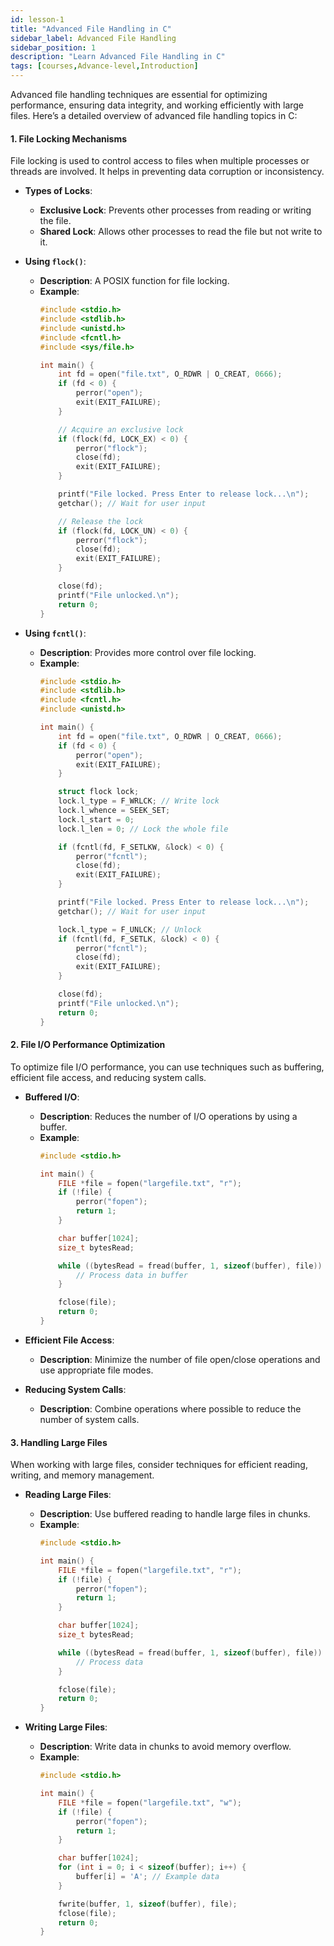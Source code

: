 ```yaml
---
id: lesson-1
title: "Advanced File Handling in C"
sidebar_label: Advanced File Handling
sidebar_position: 1
description: "Learn Advanced File Handling in C"
tags: [courses,Advance-level,Introduction]
---  
```

  

Advanced file handling techniques are essential for optimizing performance, ensuring data integrity, and working efficiently with large files. Here’s a detailed overview of advanced file handling topics in C:

#### 1. File Locking Mechanisms

File locking is used to control access to files when multiple processes or threads are involved. It helps in preventing data corruption or inconsistency.

- **Types of Locks**:
  - **Exclusive Lock**: Prevents other processes from reading or writing the file.
  - **Shared Lock**: Allows other processes to read the file but not write to it.

- **Using `flock()`**:
  - **Description**: A POSIX function for file locking.
  - **Example**:
    ```c
    #include <stdio.h>
    #include <stdlib.h>
    #include <unistd.h>
    #include <fcntl.h>
    #include <sys/file.h>

    int main() {
        int fd = open("file.txt", O_RDWR | O_CREAT, 0666);
        if (fd < 0) {
            perror("open");
            exit(EXIT_FAILURE);
        }

        // Acquire an exclusive lock
        if (flock(fd, LOCK_EX) < 0) {
            perror("flock");
            close(fd);
            exit(EXIT_FAILURE);
        }

        printf("File locked. Press Enter to release lock...\n");
        getchar(); // Wait for user input

        // Release the lock
        if (flock(fd, LOCK_UN) < 0) {
            perror("flock");
            close(fd);
            exit(EXIT_FAILURE);
        }

        close(fd);
        printf("File unlocked.\n");
        return 0;
    }
    ```

- **Using `fcntl()`**:
  - **Description**: Provides more control over file locking.
  - **Example**:
    ```c
    #include <stdio.h>
    #include <stdlib.h>
    #include <fcntl.h>
    #include <unistd.h>

    int main() {
        int fd = open("file.txt", O_RDWR | O_CREAT, 0666);
        if (fd < 0) {
            perror("open");
            exit(EXIT_FAILURE);
        }

        struct flock lock;
        lock.l_type = F_WRLCK; // Write lock
        lock.l_whence = SEEK_SET;
        lock.l_start = 0;
        lock.l_len = 0; // Lock the whole file

        if (fcntl(fd, F_SETLKW, &lock) < 0) {
            perror("fcntl");
            close(fd);
            exit(EXIT_FAILURE);
        }

        printf("File locked. Press Enter to release lock...\n");
        getchar(); // Wait for user input

        lock.l_type = F_UNLCK; // Unlock
        if (fcntl(fd, F_SETLK, &lock) < 0) {
            perror("fcntl");
            close(fd);
            exit(EXIT_FAILURE);
        }

        close(fd);
        printf("File unlocked.\n");
        return 0;
    }
    ```

#### 2. File I/O Performance Optimization

To optimize file I/O performance, you can use techniques such as buffering, efficient file access, and reducing system calls.

- **Buffered I/O**:
  - **Description**: Reduces the number of I/O operations by using a buffer.
  - **Example**:
    ```c
    #include <stdio.h>

    int main() {
        FILE *file = fopen("largefile.txt", "r");
        if (!file) {
            perror("fopen");
            return 1;
        }

        char buffer[1024];
        size_t bytesRead;

        while ((bytesRead = fread(buffer, 1, sizeof(buffer), file)) > 0) {
            // Process data in buffer
        }

        fclose(file);
        return 0;
    }
    ```

- **Efficient File Access**:
  - **Description**: Minimize the number of file open/close operations and use appropriate file modes.

- **Reducing System Calls**:
  - **Description**: Combine operations where possible to reduce the number of system calls.

#### 3. Handling Large Files

When working with large files, consider techniques for efficient reading, writing, and memory management.

- **Reading Large Files**:
  - **Description**: Use buffered reading to handle large files in chunks.
  - **Example**:
    ```c
    #include <stdio.h>

    int main() {
        FILE *file = fopen("largefile.txt", "r");
        if (!file) {
            perror("fopen");
            return 1;
        }

        char buffer[1024];
        size_t bytesRead;

        while ((bytesRead = fread(buffer, 1, sizeof(buffer), file)) > 0) {
            // Process data
        }

        fclose(file);
        return 0;
    }
    ```

- **Writing Large Files**:
  - **Description**: Write data in chunks to avoid memory overflow.
  - **Example**:
    ```c
    #include <stdio.h>

    int main() {
        FILE *file = fopen("largefile.txt", "w");
        if (!file) {
            perror("fopen");
            return 1;
        }

        char buffer[1024];
        for (int i = 0; i < sizeof(buffer); i++) {
            buffer[i] = 'A'; // Example data
        }

        fwrite(buffer, 1, sizeof(buffer), file);
        fclose(file);
        return 0;
    }
    ```